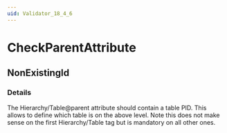 ```yaml
---
uid: Validator_18_4_6
---
```


# CheckParentAttribute

## NonExistingId

<!-- Description, Properties, ... sections are auto-generated. -->
<!-- REPLACE ME AUTO-GENERATION -->

### Details

The Hierarchy/Table@parent attribute should contain a table PID. This allows to define which table is on the above level.
Note this does not make sense on the first Hierarchy/Table tag but is mandatory on all other ones.

<!-- Uncomment to add example code -->
<!--### Example code-->
